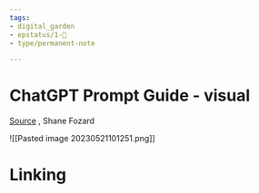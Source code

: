 ```yaml
---
tags: 
- digital_garden
- epstatus/1-🌱
- type/permanent-note

---
```

# ChatGPT Prompt Guide - visual
[Source](https://www.linkedin.com/feed/update/urn:li:activity:7065520541222252544?utm_source=share&utm_medium=member_desktop) , Shane Fozard

![[Pasted image 20230521101251.png]]


# Linking


